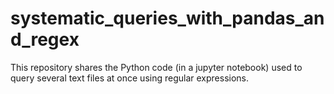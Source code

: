 # systematic_queries_with_pandas_and_regex
This repository shares the Python code (in a jupyter notebook) used to query several text files at once using regular expressions.

